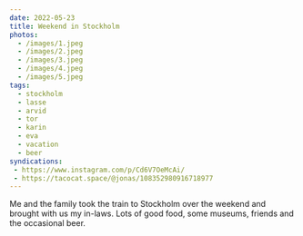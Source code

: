 ```yaml
---
date: 2022-05-23
title: Weekend in Stockholm
photos:
  - /images/1.jpeg
  - /images/2.jpeg
  - /images/3.jpeg
  - /images/4.jpeg
  - /images/5.jpeg
tags:
  - stockholm
  - lasse
  - arvid
  - tor
  - karin
  - eva
  - vacation
  - beer
syndications:
 - https://www.instagram.com/p/Cd6V7OeMcAi/
 - https://tacocat.space/@jonas/108352980916718977
---
```


Me and the family took the train to Stockholm over the weekend and brought with us my in-laws. Lots of good food, some museums, friends and the occasional beer.
